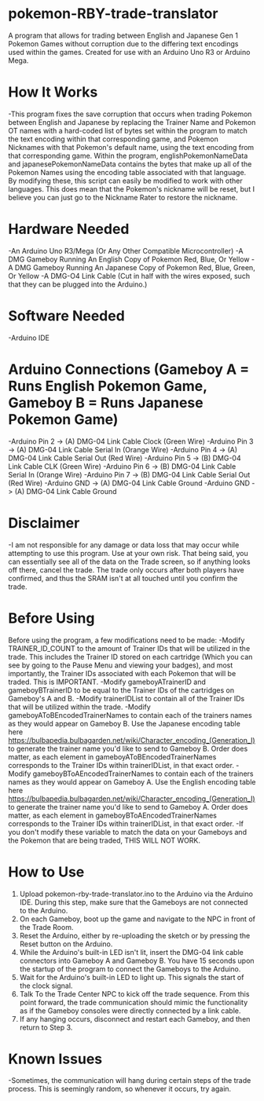 # pokemon-RBY-trade-translator
A program that allows for trading between English and Japanese Gen 1 Pokemon Games without corruption due to the differing text encodings used within the games. Created for use with an Arduino Uno R3 or Arduino Mega.

# How It Works
-This program fixes the save corruption that occurs when trading Pokemon between English and Japanese by replacing the Trainer Name and Pokemon OT names with a hard-coded list of bytes set within the program to match the text encoding within that corresponding game, and Pokemon Nicknames with that Pokemon's default name, using the text encoding from that corresponding game. Within the program, englishPokemonNameData and japanesePokemonNameData contains the bytes that make up all of the Pokemon Names using the encoding table associated with that language. By modifying these, this script can easily be modified to work with other languages. This does mean that the Pokemon's nickname will be reset, but I believe you can just go to the Nickname Rater to restore the nickname.

# Hardware Needed
-An Arduino Uno R3/Mega (Or Any Other Compatible Microcontroller)
-A DMG Gameboy Running An English Copy of Pokemon Red, Blue, Or Yellow
-A DMG Gameboy Running An Japanese Copy of Pokemon Red, Blue, Green, Or Yellow
-A DMG-O4 Link Cable (Cut in half with the wires exposed, such that they can be plugged into the Arduino.)

# Software Needed
-Arduino IDE

# Arduino Connections (Gameboy A = Runs English Pokemon Game, Gameboy B = Runs Japanese Pokemon Game)
-Arduino Pin 2 -> (A) DMG-04 Link Cable Clock (Green Wire)
-Arduino Pin 3 -> (A) DMG-04 Link Cable Serial In (Orange Wire)
-Arduino Pin 4 -> (A) DMG-04 Link Cable Serial Out (Red Wire)
-Arduino Pin 5 -> (B) DMG-04 Link Cable CLK (Green Wire)
-Arduino Pin 6 -> (B) DMG-04 Link Cable Serial In (Orange Wire)
-Arduino Pin 7 -> (B) DMG-04 Link Cable Serial Out (Red Wire)
-Arduino GND -> (A) DMG-04 Link Cable Ground
-Arduino GND -> (A) DMG-04 Link Cable Ground

# Disclaimer
-I am not responsible for any damage or data loss that may occur while attempting to use this program. Use at your own risk. That being said, you can essentially see all of the data on the Trade screen, so if anything looks off there, cancel the trade. The trade only occurs after both players have confirmed, and thus the SRAM isn't at all touched until you confirm the trade.

# Before Using
Before using the program, a few modifications need to be made:
-Modify TRAINER_ID_COUNT to the amount of Trainer IDs that will be utilized in the trade. This includes the Trainer ID stored on each cartridge (Which you can see by going to the Pause Menu and viewing your badges), and most importantly, the Trainer IDs associated with each Pokemon that will be traded. This is IMPORTANT.
-Modify gameboyATrainerID and gameboyBTrainerID to be equal to the Trainer IDs of the cartridges on Gameboy's A and B.
-Modify trainerIDList to contain all of the Trainer IDs that will be utilized within the trade.
-Modify gameboyAToBEncodedTrainerNames to contain each of the trainers names as they would appear on Gameboy B. Use the Japanese encoding table here https://bulbapedia.bulbagarden.net/wiki/Character_encoding_(Generation_I) to generate the trainer name you'd like to send to Gameboy B. Order does matter, as each element in gameboyAToBEncodedTrainerNames corresponds to the Trainer IDs within trainerIDList, in that exact order.
-Modify gameboyBToAEncodedTrainerNames to contain each of the trainers names as they would appear on Gameboy A. Use the English encoding table here https://bulbapedia.bulbagarden.net/wiki/Character_encoding_(Generation_I) to generate the trainer name you'd like to send to Gameboy A. Order does matter, as each element in gameboyBToAEncodedTrainerNames corresponds to the Trainer IDs within trainerIDList, in that exact order.
-If you don't modify these variable to match the data on your Gameboys and the Pokemon that are being traded, THIS WILL NOT WORK.

# How to Use
1. Upload pokemon-rby-trade-translator.ino to the Arduino via the Arduino IDE. During this step, make sure that the Gameboys are not connected to the Arduino.
2. On each Gameboy, boot up the game and navigate to the NPC in front of the Trade Room.
3. Reset the Arduino, either by re-uploading the sketch or by pressing the Reset button on the Arduino.
4. While the Arduino's built-in LED isn't lit, insert the DMG-04 link cable connectors into Gameboy A and Gameboy B. You have 15 seconds upon the startup of the program to connect the Gameboys to the Arduino.
5. Wait for the Arduino's built-in LED to light up. This signals the start of the clock signal.
6. Talk To the Trade Center NPC to kick off the trade sequence. From this point forward, the trade communication should mimic the functionality as if the Gameboy consoles were directly connected by a link cable.
7. If any hanging occurs, disconnect and restart each Gameboy, and then return to Step 3.

# Known Issues
-Sometimes, the communication will hang during certain steps of the trade process. This is seemingly random, so whenever it occurs, try again.

